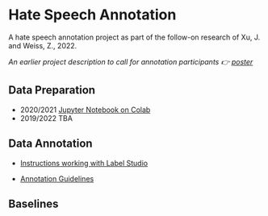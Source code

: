 # Hate Speech Annotation

A hate speech annotation project as part of the follow-on research of Xu, J. and Weiss, Z., 2022.

_An earlier project description to call for annotation participants 👉 [poster]()_

## Data Preparation

- 2020/2021 [Jupyter Notebook on Colab](https://colab.research.google.com/drive/1-TywqHsjAQQgRMaUBiG3ZGZbuyz56-LB?usp=sharing)
- 2019/2022 TBA

## Data Annotation

- [Instructions working with Label Studio]()

- [Annotation Guidelines]()


## Baselines

